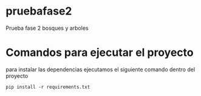 # pruebafase2
Prueba fase 2 bosques y arboles
# Comandos para ejecutar el proyecto
para instalar las dependencias ejecutamos el siguiente comando dentro del proyecto
````
pip install -r requirements.txt
